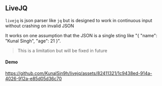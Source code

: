## LiveJQ

`livejq` is json parser like `jq` but is designed to work in continuous input without crashing on invalid JSON

It works on one assumption that the JSON is a single sting like "{ "name": "Kunal Singh", "age": 21 }".
> This is a limitation but will be fixed in future

#### Demo

https://github.com/KunalSin9h/livejq/assets/82411321/1c9438ed-914a-4026-912a-e85d05d36c70
